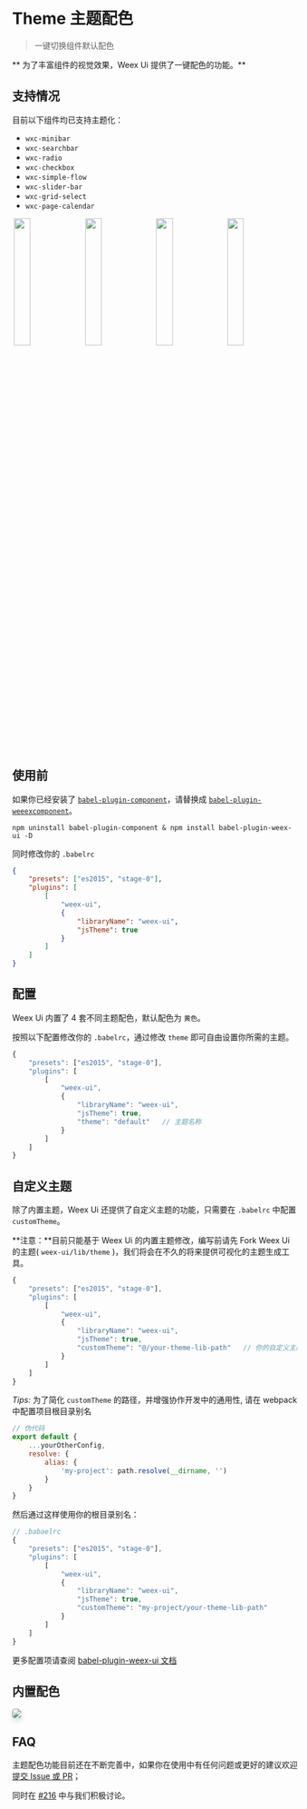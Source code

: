 # Theme 主题配色

> 一键切换组件默认配色

** 为了丰富组件的视觉效果，Weex Ui 提供了一键配色的功能。**

## 支持情况

目前以下组件均已支持主题化：

- `wxc-minibar`
- `wxc-searchbar`
- `wxc-radio`
- `wxc-checkbox`
- `wxc-simple-flow`
- `wxc-slider-bar`
- `wxc-grid-select`
- `wxc-page-calendar`

<div style="font-size: 0px;">
    <img src="http://p1nq9peby.bkt.clouddn.com/theme_yellow.jpg" style="display: inline-block; width: 24%; margin: 0 0.5%;" />
    <img src="http://p1nq9peby.bkt.clouddn.com/theme_blue.jpg" style="display: inline-block; width: 24%; margin: 0 0.5%;" />
    <img src="http://p1nq9peby.bkt.clouddn.com/theme_green.jpg" style="display: inline-block; width: 24%; margin: 0 0.5%;" />
    <img src="http://p1nq9peby.bkt.clouddn.com/theme_red.jpg" style="display: inline-block; width: 24%; margin: 0 0.5%;" />
</div>

## 使用前

如果你已经安装了 [`babel-plugin-component`](https://www.npmjs.com/package/babel-plugin-component)，请替换成 [`babel-plugin-weeexcomponent`](https://www.npmjs.com/package/babel-plugin-weex-ui)。

```shell
npm uninstall babel-plugin-component & npm install babel-plugin-weex-ui -D
```

同时修改你的 `.babelrc`

```json
{
    "presets": ["es2015", "stage-0"],
    "plugins": [
        [
            "weex-ui",
            {
                "libraryName": "weex-ui",
                "jsTheme": true
            }
        ]
    ]
}
```

## 配置

Weex Ui 内置了 4 套不同主题配色，默认配色为 `黄色`。

按照以下配置修改你的 `.babelrc`，通过修改 `theme` 即可自由设置你所需的主题。

```javascript
{
    "presets": ["es2015", "stage-0"],
    "plugins": [
        [
            "weex-ui",
            {
                "libraryName": "weex-ui",
                "jsTheme": true,
                "theme": "default"   // 主题名称
            }
        ]
    ]
}
```

## 自定义主题

除了内置主题，Weex Ui 还提供了自定义主题的功能，只需要在 `.babelrc` 中配置 `customTheme`。

**注意：**目前只能基于 Weex Ui 的内置主题修改，编写前请先 Fork Weex Ui 的主题( `weex-ui/lib/theme` )，我们将会在不久的将来提供可视化的主题生成工具。

```javascript
{
    "presets": ["es2015", "stage-0"],
    "plugins": [
        [
            "weex-ui",
            {
                "libraryName": "weex-ui",
                "jsTheme": true,
                "customTheme": "@/your-theme-lib-path"   // 你的自定义主题文件路径，@ 代表当前项目目录绝对路径
            }
        ]
    ]
}
```

*Tips:* 为了简化 `customTheme` 的路径，并增强协作开发中的通用性, 请在 webpack 中配置项目根目录别名

``` javascript
// 伪代码
export default {
    ...yourOtherConfig,
    resolve: {
        alias: {
            'my-project': path.resolve(__dirname, '')
        }
    }
}
```

然后通过这样使用你的根目录别名：

```javascript
// .babaelrc
{
    "presets": ["es2015", "stage-0"],
    "plugins": [
        [
            "weex-ui",
            {
                "libraryName": "weex-ui",
                "jsTheme": true,
                "customTheme": "my-project/your-theme-lib-path"
            }
        ]
    ]
}
```

更多配置项请查阅 [babel-plugin-weex-ui 文档](https://github.com/Yanjiie/babel-plugin-weex-ui)

## 内置配色
<img src="http://p1nq9peby.bkt.clouddn.com/theme.png" style="box-shadow: 0 5px 10px 0 #d9dce3; border-radius: 4px;" />

## FAQ

主题配色功能目前还在不断完善中，如果你在使用中有任何问题或更好的建议欢迎 [提交 Issue 或 PR](https://github.com/alibaba/weex-ui/issues/new)；

同时在 [#216](https://github.com/alibaba/weex-ui/issues/216) 中与我们积极讨论。


